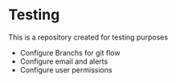 # Testing
This is a repository created for testing purposes
- Configure Branchs for git flow
- Configure email and alerts
- Configure user permissions
